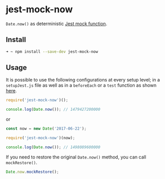 # jest-mock-now

`Date.now()` as deterministic [Jest mock function](https://facebook.github.io/jest/docs/mock-functions.html).

## Install

```bash
➜ ~ npm install --save-dev jest-mock-now
```

## Usage

It is possible to use the following configurations at every setup level; in a `setupJest.js` file as well as in a `beforeEach` or a `test` function as shown [here](__tests__/index.test.js).

```javascript
require('jest-mock-now')();

console.log(Date.now()); // 1479427200000
```

or

```javascript
const now = new Date('2017-06-22');

require('jest-mock-now')(now);

console.log(Date.now()); // 1498089600000
```

If you need to restore the original `Date.now()` method, you can call `mockRestore()`.

```javascript
Date.now.mockRestore();
```
